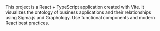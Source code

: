 <!-- Use this file to provide workspace-specific custom instructions to Copilot. For more details, visit https://code.visualstudio.com/docs/copilot/copilot-customization#_use-a-githubcopilotinstructionsmd-file -->

This project is a React + TypeScript application created with Vite. It visualizes the ontology of business applications and their relationships using Sigma.js and Graphology. Use functional components and modern React best practices.

